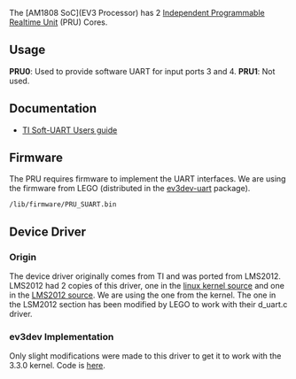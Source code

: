 The [AM1808 SoC](EV3 Processor) has 2 [Independent Programmable Realtime
Unit](http://processors.wiki.ti.com/index.php/Programmable_Realtime_Unit_Subsystem) (PRU) Cores.

## Usage
__PRU0__: Used to provide software UART for input ports 3 and 4.
__PRU1__: Not used.

## Documentation
* [TI Soft-UART Users guide](http://processors.wiki.ti.com/index.php/Soft-UART_Implementation_on_OMAPL_PRU_-_Software_Users_Guide)

## Firmware
The PRU requires firmware to implement the UART interfaces. We are using the firmware from LEGO (distributed in the [ev3dev-uart](Package-ev3dev-uart) package).

    /lib/firmware/PRU_SUART.bin

## Device Driver
### Origin
The device driver originally comes from TI and was ported from LMS2012. LMS2012 had 2 copies of this driver, one in the [linux kernel source](https://github.com/mindboards/ev3sources/tree/master/extra/linux-03.20.00.13/pru-firmware-05-31-2011-1423-v3.0) and one in the [LMS2012 source](https://github.com/mindboards/ev3sources/tree/master/lms2012/d_uart/Linuxmod_AM1808/pru-firmware-05-31-2011-1423-v3.0). We are using the one from the kernel. The one in the LSM2012 section has been modified by LEGO to work with their d_uart.c driver.

### ev3dev Implementation
Only slight modifications were made to this driver to get it to work with the 3.3.0 kernel. Code is [here](../ev3dev-kernel/tree/uart-sensors/drivers/tty/serial/omapl_pru).
